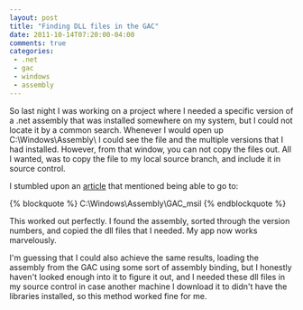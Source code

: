 ```yaml
---
layout: post
title: "Finding DLL files in the GAC"
date: 2011-10-14T07:20:00-04:00
comments: true
categories:
 - .net
 - gac
 - windows
 - assembly
---
```


So last night I was working on a project where I needed a specific version of a .net assembly that was installed somewhere on my system, but I could not locate it by a common search. Whenever I would open up C:\Windows\Assembly\ I could see the file and the multiple versions that I had installed. However, from that window, you can not copy the files out. All I wanted, was to copy the file to my local source branch, and include it in source control.

I stumbled upon an [article](http://stackoverflow.com/questions/714907/how-to-extract-an-assembly-from-the-gac/714919#714919) that mentioned being able to go to:

{% blockquote %}
C:\Windows\Assembly\GAC_msil
{% endblockquote %}

This worked out perfectly. I found the assembly, sorted through the version numbers, and copied the dll files that I needed. My app now works marvelously.

I'm guessing that I could also achieve the same results, loading the assembly from the GAC using some sort of assembly binding, but I honestly haven't looked enough into it to figure it out, and I needed these dll files in my source control in case another machine I download it to didn't have the libraries installed, so this method worked fine for me.
